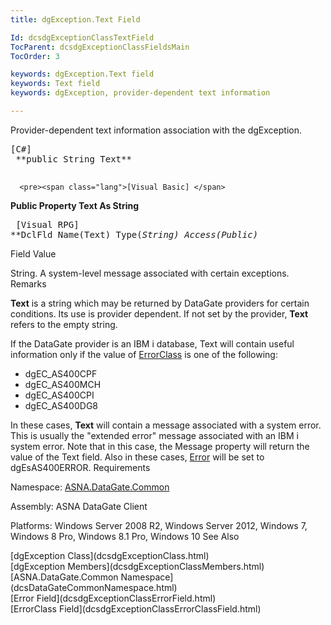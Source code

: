 ```yaml
---
title: dgException.Text Field

Id: dcsdgExceptionClassTextField
TocParent: dcsdgExceptionClassFieldsMain
TocOrder: 3

keywords: dgException.Text field
keywords: Text field
keywords: dgException, provider-dependent text information

---
```


Provider-dependent text information association with the dgException.
<pre><span class="lang">[C#]</span>
 **public String Text** 
      </pre>
      <pre><span class="lang">[Visual Basic] </span>
 **Public Property Text As String** 
      </pre>
      <pre class="prettyprint">
        <span class="lang">[Visual RPG]</span>
 **DclFld Name(Text) Type(*String) Access(*Public)** 
      </pre>

Field Value

String. A system-level message associated with certain exceptions.
Remarks

<span> **Text** </span> is a string which may be returned by DataGate providers for certain conditions. Its use is provider dependent. If not set by the provider, **Text** refers to the empty string.

If the DataGate provider is an IBM i database, <span>Text</span> will contain useful information only if the value of [ ErrorClass](dcsdgExceptionClassErrorClassField.html) is one of the following:

- dgEC_AS400CPF
- dgEC_AS400MCH
- dgEC_AS400CPI
- dgEC_AS400DG8

In these cases, **Text** will contain a message associated with a system error. This is usually the "extended error" message associated with an IBM i system error. Note that in this case, the Message property will return the value of the <span>Text</span> field. Also in these cases, [Error](dcsdgExceptionClassErrorField.html) will be set to dgEsAS400ERROR.
Requirements

Namespace: [ ASNA.DataGate.Common](dcsDataGateCommonNamespace.html)

Assembly: ASNA DataGate Client

Platforms: Windows Server 2008 R2, Windows Server 2012, Windows 7, Windows 8 Pro, Windows 8.1 Pro, Windows 10
See Also

<dl />
      [dgException Class](dcsdgExceptionClass.html)
      <br />
      [dgException Members](dcsdgExceptionClassMembers.html)
      <br />
      [ASNA.DataGate.Common Namespace](dcsDataGateCommonNamespace.html)
      <br />
      [Error Field](dcsdgExceptionClassErrorField.html)
      <br />
      [ErrorClass Field](dcsdgExceptionClassErrorClassField.html)

